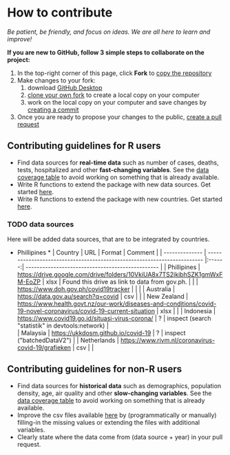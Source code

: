 # How to contribute

_Be patient, be friendly, and focus on ideas. We are all here to learn and improve!_

__If you are new to GitHub, follow 3 simple steps to collaborate on the project:__

1. In the top-right corner of this page, click **Fork** to [copy the repository](https://help.github.com/en/github/getting-started-with-github/fork-a-repo)
2. Make changes to your fork:
   1. download [GitHub Desktop](https://desktop.github.com/)
   2. [clone your own fork](https://help.github.com/en/desktop/contributing-to-projects/cloning-and-forking-repositories-from-github-desktop#cloning-repositories) to create a local copy on your computer 
   3. work on the local copy on your computer and save changes by [creating a commit](https://help.github.com/en/desktop/contributing-to-projects/committing-and-reviewing-changes-to-your-project)
3. Once you are ready to propose your changes to the public, [create a pull request](https://help.github.com/en/github/collaborating-with-issues-and-pull-requests/creating-a-pull-request-from-a-fork) 

## Contributing guidelines for R users

- Find data sources for **real-time data** such as number of cases, deaths, tests, hospitalized and other **fast-changing variables**. See the [data coverage table](https://github.com/covid19datahub/COVID19#data-coverage) to avoid working on something that is already available.
- Write R functions to extend the package with new data sources. Get started [here](https://github.com/covid19datahub/COVID19/blob/master/R/datasource.R).
- Write R functions to extend the package with new countries. Get started [here](https://github.com/covid19datahub/COVID19/blob/master/R/ISO.R).

### TODO data sources
Here will be added data sources, that are to be integrated by countries.

* Phillipines
  * 
| Country        | URL                                                                      | Format | Comment                                          |
| -------------- | ------------------------------------------------------------------------ |:------:| ------------------------------------------------ |
| Phillipines    | https://drive.google.com/drive/folders/10VkiUA8x7TS2jkibhSZK1gmWxFM-EoZP | xlsx   | Found this drive as link to data from gov.ph.    |
|                | https://www.doh.gov.ph/covid19tracker                                    |        |                                                  |
| Australia      | https://data.gov.au/search?q=covid                                       | csv    |                                                  |
| New Zealand    | https://www.health.govt.nz/our-work/diseases-and-conditions/covid-19-novel-coronavirus/covid-19-current-situation | xlsx |           |
| Indonesia      | https://www.covid19.go.id/situasi-virus-corona/                          | ?      | inspect (search "statistik" in devtools:network) |       
| Malaysia       | https://ukkdosm.github.io/covid-19                                       | ?      | inspect ("batchedDataV2")                        |
| Netherlands    | https://www.rivm.nl/coronavirus-covid-19/grafieken                       | csv    |                                                  |





## Contributing guidelines for non-R users

- Find data sources for **historical data** such as demographics, population density, age, air quality and other **slow-changing variables**. See the [data coverage table](https://github.com/covid19datahub/COVID19#data-coverage) to avoid working on something that is already available.
- Improve the csv files available [here](https://github.com/covid19datahub/COVID19/tree/master/inst/extdata/db) by (programmatically or manually) filling-in the missing values or extending the files with additional variables.
- Clearly state where the data come from (data source + year) in your pull request. 

